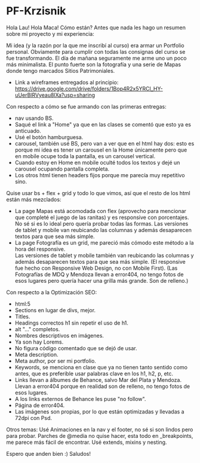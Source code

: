 # PF-Krzisnik

Hola Lau! Hola Maca! Cómo están?
Antes que nada les hago un resumen sobre mi proyecto y mi experiencia:

Mi idea (y la razón por la que me inscribí al curso) era armar un Portfolio personal. Obviamente para cumplir con todas las consignas del curso se fue transformando.
El día de mañana seguramente me arme uno un poco más minimalista. 
El punto fuerte son la fotografía y una serie de Mapas donde tengo marcados Sitios Patrimoniales.

- Link a wireframes entregados al principio: https://drive.google.com/drive/folders/1Bop4R2x5YRCl_HY-uUerBlRVyeau8lXa?usp=sharing

Con respecto a cómo se fue armando con las primeras entregas:

- nav usando BS. 
- Saqué el link a "Home" ya que en las clases se comentó que esto ya es anticuado. 
- Usé el botón hamburguesa.
- carousel, también usé BS, pero van a ver que en el html hay dos: esto es porque mi idea es tener un carousel en la Home únicamente pero que en mobile ocupe toda la pantalla, es un carousel vertical.
- Cuando estoy en Home en mobile oculté todos los textos y dejé un carousel ocupando pantalla completa.
- Los otros html tienen headers fijos porque me parecía muy repetitivo sino.

Quise usar bs + flex + grid y todo lo que vimos, así que el resto de los html están más mezclados:
- La page Mapas está acomodada con flex (aprovecho para mencionar que completé el juego de las ranitas) y es responsive con porcentajes.
No sé si es lo ideal pero quería probar todas las formas.
Las versiones de tablet y mobile van reubicando las columnas y además desaparecen textos para que sea más simple.
- La page Fotografía es un grid, me pareció más cómodo este método a la hora del responsive.  
Las versiones de tablet y mobile también van reubicando las columnas y además desaparecen textos para que sea más simple.
(El responsive fue hecho con Responsive Web Design, no con Mobile First).
(Las Fotografías de MDQ y Mendoza llevan a error404, no tengo fotos de esos lugares pero quería hacer una grilla más grande. Son de relleno.)

Con respecto a la Optimización SEO:
- html:5
- Sections en lugar de divs, mejor.
- Titles.
- Headings correctos h1 sin repetir el uso de h1.
- alt "..." completos.
- Nombres descriptivos en imágenes.
- Ya son hay Lorems.
- No figura código comentado que se dejó de usar.
- Meta description.
- Meta author, por ser mi portfolio.
- Keywords, se menciona en clase que ya no tienen tanto sentido como antes, que es preferible usar palabras clave en los h1, h2, p, etc.
- Links llevan a álbumes de Behance, salvo Mar del Plata y Mendoza. Llevan a error404 porque en realidad son de relleno, no tengo fotos de esos lugares.
- A los links externos de Behance les puse "no follow".
- Página de error404.
- Las imágenes son propias, por lo que están optimizadas y llevadas a 72dpi con Psd.

Otros temas:
Usé Animaciones en la nav y el footer, no sé si son lindos pero para probar.
Parches de @media no quise hacer, esta todo en _breakpoints, me parece más fácil de encontrar.
Usé extends, mixins y nesting.

Espero que anden bien :)
Saludos!
